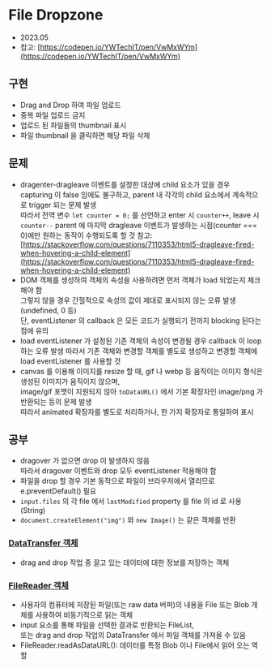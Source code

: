 # File Dropzone

- 2023.05
- 참고: [https://codepen.io/YWTechIT/pen/VwMxWYm](https://codepen.io/YWTechIT/pen/VwMxWYm)

## 구현

- Drag and Drop 하여 파일 업로드
- 중복 파일 업로드 금지
- 업로드 된 파일들의 thumbnail 표시
- 파일 thumbnail 을 클릭하면 해당 파일 삭제

## 문제

- dragenter-dragleave 이벤트를 설정한 대상에 child 요소가 있을 경우  
  capturing 이 false 임에도 불구하고, parent 내 각각의 child 요소에서 계속적으로 trigger 되는 문제 발생  
  따라서 전역 변수 `let counter = 0;` 를 선언하고 enter 시 `counter++`, leave 시 `counter--`
  parent 에 마지막 dragleave 이벤트가 발생하는 시점(counter === 0)에만 원하는 동작이 수행되도록 할 것
  참고: [https://stackoverflow.com/questions/7110353/html5-dragleave-fired-when-hovering-a-child-element](https://stackoverflow.com/questions/7110353/html5-dragleave-fired-when-hovering-a-child-element)
- DOM 객체를 생성하여 객체의 속성을 사용하려면 먼저 객체가 load 되었는지 체크해야 함  
  그렇지 않을 경우 간헐적으로 속성의 값이 제대로 표시되지 않는 오류 발생(undefined, 0 등)  
  단, eventListener 의 callback 은 모든 코드가 실행되기 전까지 blocking 된다는 점에 유의
- load eventListener 가 설정된 기존 객체의 속성이 변경될 경우 callback 이 loop 하는 오류 발생
  따라서 기존 객체와 변경할 객체를 별도로 생성하고 변경할 객체에 load eventListener 를 사용할 것
- canvas 를 이용해 이미지를 resize 할 때, gif 나 webp 등 움직이는 이미지 형식은 생성된 이미지가 움직이지 않으며,  
  image/gif 포맷이 지원되지 않아 `toDataURL()` 에서 기본 확장자인 image/png 가 반환되는 등의 문제 발생  
  따라서 animated 확장자를 별도로 처리하거나, 한 가지 확장자로 통일하여 표시

## 공부

- dragover 가 없으면 drop 이 발생하지 않음  
  따라서 dragover 이벤트와 drop 모두 eventListener 적용해야 함
- 파일을 drop 할 경우 기본 동작으로 파일이 브라우저에서 열리므로 e.preventDefault() 필요
- `input.files` 의 각 file 에서 `lastModified` property 를 file 의 id 로 사용(String)
- `document.createElement("img")` 와 `new Image()` 는 같은 객체를 반환

### [DataTransfer 객체](https://developer.mozilla.org/en-US/docs/Web/API/DataTransfer)

- drag and drop 작업 중 끌고 있는 데이터에 대한 정보를 저장하는 객체

### [FileReader 객체](https://developer.mozilla.org/en-US/docs/Web/API/FileReader)

- 사용자의 컴퓨터에 저장된 파일(또는 raw data 버퍼)의 내용을
  File 또는 Blob 개체를 사용하여 비동기적으로 읽는 객체
- input 요소를 통해 파일을 선택한 결과로 반환되는 FileList,  
  또는 drag and drop 작업의 DataTransfer 에서 파일 객체를 가져올 수 있음
- FileReader.readAsDataURL(): 데이터를 특정 Blob 이나 File에서 읽어 오는 역할
